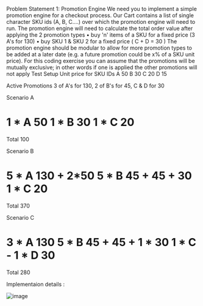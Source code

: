 Problem Statement 1: Promotion Engine
We need you to implement a simple promotion engine for a checkout process. Our Cart contains a list of single character SKU ids (A, B, C....) over which the promotion engine will need to run.
The promotion engine will need to calculate the total order value after applying the 2 promotion types
•	buy 'n' items of a SKU for a fixed price (3 A's for 130)
•	buy SKU 1 & SKU 2 for a fixed price ( C + D = 30 )
The promotion engine should be modular to allow for more promotion types to be added at a later date (e.g. a future promotion could be x% of a SKU unit price). For this coding exercise you can assume that the promotions will be mutually exclusive; in other words if one is applied the other promotions will not apply
Test Setup
Unit price for SKU IDs
A      50
B      30
C      20
D      15

Active Promotions
3 of A's for 130,
2 of B's for 45,
C & D for 30

Scenario A

1 * A     50
1 * B     30
1 * C     20
======
Total     100

Scenario B

5 * A     130 + 2*50
5 * B     45 + 45 + 30
1 * C     20
======
Total     370

Scenario C

3 * A     130
5 * B     45 + 45 + 1 * 30
1 * C     -
1 * D     30
======
Total     280

Implementaion details :

![image](https://user-images.githubusercontent.com/47629342/196862568-77540090-cf52-45a2-82aa-2efa2f641aac.png)
